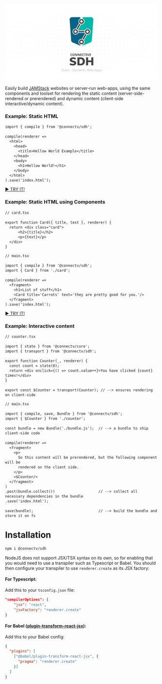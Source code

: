 ![repo banner](https://raw.githubusercontent.com/CONNECT-platform/connective-sdh/master/repo-banner.svg?sanitize=true)


Easily build [JAMStack](https://jamstack.org) websites or server-run web-apps, using the same components and toolset for rendering the static content (server-side-rendered or prerendered) and dynamic content (client-side interactive/dynamic content).

### Example: Static HTML

```tsx
import { compile } from '@connectv/sdh';

compile(renderer => 
  <html>
    <head>
      <title>Hellow World Example</title>
    </head>
    <body>
      <h1>Hellow World!</h1>
    </body>
  </html>
).save('index.html');
```
[► TRY IT!](https://repl.it/@eugene_gh/SDH-Hellow-World)

### Example: Static HTML using Components

```tsx
// card.tsx

export function Card({ title, text }, renderer) {
  return <div class="card">
      <h2>{title}</h2>
      <p>{text}</p>
  </div>
}
```
```tsx
// main.tsx

import { compile } from '@connectv/sdh';
import { Card } from './card';

compile(renderer => 
  <fragment>
    <h1>List of stuff</h1>
    <Card title='Carrots' text='they are pretty good for you.'/>
  </fragment>
).save('index.html');
```

[► TRY IT!](https://repl.it/@eugene_gh/SDH-Hellow-World-Comp)

### Example: Interactive content

```tsx
// counter.tsx

import { state } from '@connectv/core';
import { transport } from '@connectv/sdh';

export function Counter(_, renderer) {
  const count = state(0);
  return <div onclick={() => count.value++}>You have clicked {count} times!</div>
}

export const $Counter = transport(Counter); // --> ensures rendering on client-side
```
```tsx
// main.tsx

import { compile, save, Bundle } from '@connectv/sdh';
import { $Counter } from './counter';

const bundle = new Bundle('./bundle.js');  // --> a bundle to ship client-side code

compile(renderer =>
  <fragment>
    <p>
      So this content will be prerendered, but the following component will be
      rendered on the client side.
    </p>
    <$Counter/>
  </fragment>
)
.post(bundle.collect())                    // --> collect all necessary dependencies in the bundle
.save('index.html');

save(bundle);                              // --> build the bundle and store it on fs
```

# Installation

```bash
npm i @connectv/sdh
```

NodeJS does not support JSX/TSX syntax on its own, so for enabling that you would need to use a transpiler such as
Typescript or Babel. You should then configure your transpiler to use `renderer.create` as its JSX factory:

#### For Typescript:
Add this to your `tsconfig.json` file:
```json
"compilerOptions": {
    "jsx": "react",
    "jsxFactory": "renderer.create"
}
```

#### For Babel ([plugin-transform-react-jsx](https://babeljs.io/docs/en/babel-plugin-transform-react-jsx)):
Add this to your Babel config:
```json
{
  "plugins": [
    ["@babel/plugin-transform-react-jsx", {
      "pragma": "renderer.create"
    }]
  ]
}
```



